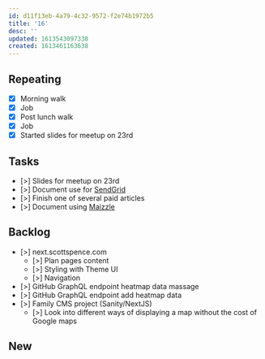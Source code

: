 ```yaml
---
id: d11f13eb-4a79-4c32-9572-f2e74b1972b5
title: '16'
desc: ''
updated: 1613543097338
created: 1613461163638
---
```


## Repeating

- [x] Morning walk
- [x] Job
- [x] Post lunch walk
- [x] Job
- [x] Started slides for meetup on 23rd

## Tasks

- [>] Slides for meetup on 23rd
- [>] Document use for [SendGrid]
- [>] Finish one of several paid articles
- [>] Document using [Maizzle]

## Backlog

- [>] next.scottspence.com
  - [>] Plan pages content
  - [>] Styling with Theme UI
  - [>] Navigation
- [>] GitHub GraphQL endpoint heatmap data massage
- [>] GitHub GraphQL endpoint add heatmap data
- [>] Family CMS project (Sanity/NextJS)
  - [>] Look into different ways of displaying a map without the cost
    of Google maps

## New

<!-- Links -->

[maizzle]: https://maizzle.com/
[sendgrid]: https://app.sendgrid.com
